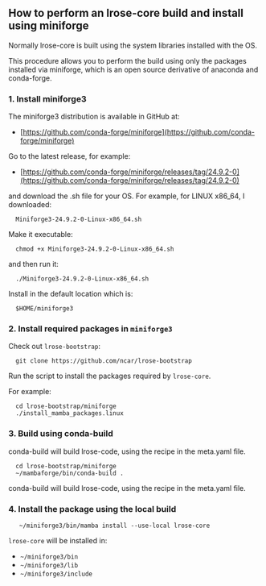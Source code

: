 ## How to perform an lrose-core build and install using miniforge

Normally lrose-core is built using the system libraries installed with the OS.

This procedure allows you to perform the build using only
the packages installed via miniforge,
which is an open source derivative of anaconda and conda-forge.

### 1. Install miniforge3

The miniforge3 distribution is available in GitHub at:

* [https://github.com/conda-forge/miniforge](https://github.com/conda-forge/miniforge)

Go to the latest release, for example:

* [https://github.com/conda-forge/miniforge/releases/tag/24.9.2-0](https://github.com/conda-forge/miniforge/releases/tag/24.9.2-0)

and download the .sh file for your OS. For example, for LINUX x86_64, I downloaded:

```
  Miniforge3-24.9.2-0-Linux-x86_64.sh
```

Make it executable:

```
  chmod +x Miniforge3-24.9.2-0-Linux-x86_64.sh
```

and then run it:

```
  ./Miniforge3-24.9.2-0-Linux-x86_64.sh
```

Install in the default location which is:

```
  $HOME/miniforge3
```

### 2. Install required packages in ```miniforge3```

Check out ```lrose-bootstrap```:

```
  git clone https://github.com/ncar/lrose-bootstrap
```

Run the script to install the packages required by ```lrose-core```.

For example:

```
  cd lrose-bootstrap/miniforge
  ./install_mamba_packages.linux
```

### 3. Build using conda-build

conda-build will build lrose-code, using the recipe in the meta.yaml file.

```
  cd lrose-bootstrap/miniforge
  ~/mambaforge/bin/conda-build .
```

conda-build will build lrose-code, using the recipe in the meta.yaml file.

### 4. Install the package using the local build

```
   ~/miniforge3/bin/mamba install --use-local lrose-core
```

```lrose-core``` will be installed in:

* ```~/miniforge3/bin```
* ```~/miniforge3/lib```
* ```~/miniforge3/include```

